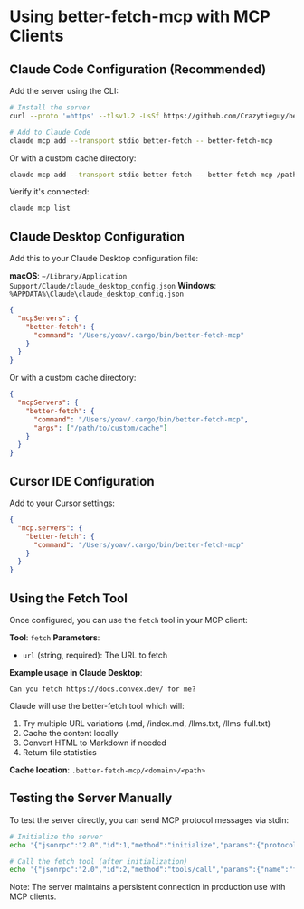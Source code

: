 # Using better-fetch-mcp with MCP Clients

## Claude Code Configuration (Recommended)

Add the server using the CLI:

```bash
# Install the server
curl --proto '=https' --tlsv1.2 -LsSf https://github.com/Crazytieguy/better-fetch-mcp/releases/download/v0.1.0/better-fetch-mcp-installer.sh | sh

# Add to Claude Code
claude mcp add --transport stdio better-fetch -- better-fetch-mcp
```

Or with a custom cache directory:

```bash
claude mcp add --transport stdio better-fetch -- better-fetch-mcp /path/to/custom/cache
```

Verify it's connected:

```bash
claude mcp list
```

## Claude Desktop Configuration

Add this to your Claude Desktop configuration file:

**macOS**: `~/Library/Application Support/Claude/claude_desktop_config.json`
**Windows**: `%APPDATA%\Claude\claude_desktop_config.json`

```json
{
  "mcpServers": {
    "better-fetch": {
      "command": "/Users/yoav/.cargo/bin/better-fetch-mcp"
    }
  }
}
```

Or with a custom cache directory:

```json
{
  "mcpServers": {
    "better-fetch": {
      "command": "/Users/yoav/.cargo/bin/better-fetch-mcp",
      "args": ["/path/to/custom/cache"]
    }
  }
}
```

## Cursor IDE Configuration

Add to your Cursor settings:

```json
{
  "mcp.servers": {
    "better-fetch": {
      "command": "/Users/yoav/.cargo/bin/better-fetch-mcp"
    }
  }
}
```

## Using the Fetch Tool

Once configured, you can use the `fetch` tool in your MCP client:

**Tool**: `fetch`
**Parameters**:
- `url` (string, required): The URL to fetch

**Example usage in Claude Desktop**:
```
Can you fetch https://docs.convex.dev/ for me?
```

Claude will use the better-fetch tool which will:
1. Try multiple URL variations (.md, /index.md, /llms.txt, /llms-full.txt)
2. Cache the content locally
3. Convert HTML to Markdown if needed
4. Return file statistics

**Cache location**: `.better-fetch-mcp/<domain>/<path>`

## Testing the Server Manually

To test the server directly, you can send MCP protocol messages via stdin:

```bash
# Initialize the server
echo '{"jsonrpc":"2.0","id":1,"method":"initialize","params":{"protocolVersion":"2024-11-05","capabilities":{},"clientInfo":{"name":"test","version":"1.0.0"}}}' | better-fetch-mcp

# Call the fetch tool (after initialization)
echo '{"jsonrpc":"2.0","id":2,"method":"tools/call","params":{"name":"fetch","arguments":{"url":"https://example.com"}}}' | better-fetch-mcp
```

Note: The server maintains a persistent connection in production use with MCP clients.

